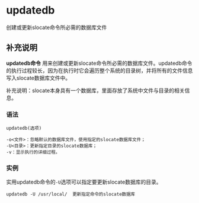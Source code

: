 updatedb
===

创建或更新slocate命令所必需的数据库文件

## 补充说明

**updatedb命令** 用来创建或更新slocate命令所必需的数据库文件。updatedb命令的执行过程较长，因为在执行时它会遍历整个系统的目录树，并将所有的文件信息写入slocate数据库文件中。

补充说明：slocate本身具有一个数据库，里面存放了系统中文件与目录的相关信息。

### 语法  

```
updatedb(选项)
```

  

```
-o<文件>：忽略默认的数据库文件，使用指定的slocate数据库文件；
-U<目录>：更新指定目录的slocate数据库；
-v：显示执行的详细过程。
```

### 实例  

实用updatedb命令的`-U`选项可以指定要更新slocate数据库的目录。

```
updatedb -U /usr/local/  更新指定命令的slocate数据库
```


